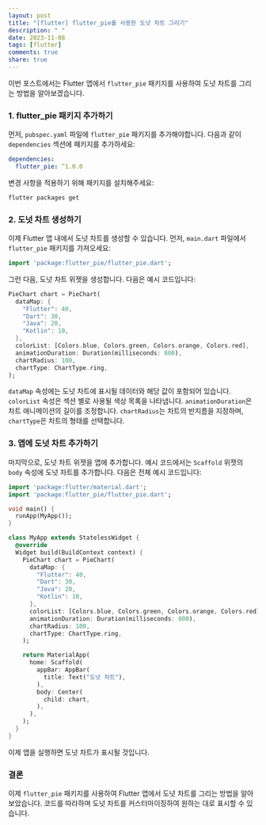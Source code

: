 ```yaml
---
layout: post
title: "[flutter] flutter_pie를 사용한 도넛 차트 그리기"
description: " "
date: 2023-11-08
tags: [flutter]
comments: true
share: true
---
```


이번 포스트에서는 Flutter 앱에서 `flutter_pie` 패키지를 사용하여 도넛 차트를 그리는 방법을 알아보겠습니다.

### 1. flutter_pie 패키지 추가하기

먼저, `pubspec.yaml` 파일에 `flutter_pie` 패키지를 추가해야합니다. 다음과 같이 `dependencies` 섹션에 패키지를 추가하세요:

```yaml
dependencies:
  flutter_pie: ^1.0.0
```

변경 사항을 적용하기 위해 패키지를 설치해주세요:

```bash
flutter packages get
```

### 2. 도넛 차트 생성하기

이제 Flutter 앱 내에서 도넛 차트를 생성할 수 있습니다. 먼저, `main.dart` 파일에서 `flutter_pie` 패키지를 가져오세요:

```dart
import 'package:flutter_pie/flutter_pie.dart';
```

그런 다음, 도넛 차트 위젯을 생성합니다. 다음은 예시 코드입니다:

```dart
PieChart chart = PieChart(
  dataMap: {
    "Flutter": 40,
    "Dart": 30,
    "Java": 20,
    "Kotlin": 10,
  },
  colorList: [Colors.blue, Colors.green, Colors.orange, Colors.red],
  animationDuration: Duration(milliseconds: 800),
  chartRadius: 100,
  chartType: ChartType.ring,
);
```

`dataMap` 속성에는 도넛 차트에 표시될 데이터와 해당 값이 포함되어 있습니다. `colorList` 속성은 섹션 별로 사용될 색상 목록을 나타냅니다. `animationDuration`은 차트 애니메이션의 길이를 조정합니다. `chartRadius`는 차트의 반지름을 지정하며, `chartType`은 차트의 형태를 선택합니다.

### 3. 앱에 도넛 차트 추가하기

마지막으로, 도넛 차트 위젯을 앱에 추가합니다. 예시 코드에서는 `Scaffold` 위젯의 `body` 속성에 도넛 차트를 추가합니다. 다음은 전체 예시 코드입니다:

```dart
import 'package:flutter/material.dart';
import 'package:flutter_pie/flutter_pie.dart';

void main() {
  runApp(MyApp());
}

class MyApp extends StatelessWidget {
  @override
  Widget build(BuildContext context) {
    PieChart chart = PieChart(
      dataMap: {
        "Flutter": 40,
        "Dart": 30,
        "Java": 20,
        "Kotlin": 10,
      },
      colorList: [Colors.blue, Colors.green, Colors.orange, Colors.red],
      animationDuration: Duration(milliseconds: 800),
      chartRadius: 100,
      chartType: ChartType.ring,
    );

    return MaterialApp(
      home: Scaffold(
        appBar: AppBar(
          title: Text("도넛 차트"),
        ),
        body: Center(
          child: chart,
        ),
      ),
    );
  }
}
```

이제 앱을 실행하면 도넛 차트가 표시될 것입니다.

### 결론

이제 `flutter_pie` 패키지를 사용하여 Flutter 앱에서 도넛 차트를 그리는 방법을 알아보았습니다. 코드를 따라하며 도넛 차트를 커스터마이징하여 원하는 대로 표시할 수 있습니다.